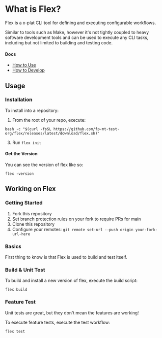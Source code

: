 # What is Flex?

Flex is a x-plat CLI tool for defining and executing configurable workflows.

Similar to tools such as Make, however it's not tightly coupled to heavy software development tools and can be used to execute any CLI tasks, including but not limited to building and testing code.

#### Docs
- [How to Use](#usage)
- [How to Develop](#working-on-flex)

## Usage

### Installation

To install into a repository:

1. From the root of your repo, execute:
```
bash -c "$(curl -fsSL https://github.com/fp-mt-test-org/flex/releases/latest/download/flex.sh)"
```
3. Run `flex init`

#### Get the Version

You can see the version of flex like so:

    flex -version

## Working on Flex

### Getting Started

1. Fork this repository
2. Set branch protection rules on your fork to require PRs for main
3. Clone this repository
4. Configure your remotes: `git remote set-url --push origin your-fork-url-here`

### Basics

First thing to know is that Flex is used to build and test itself.

### Build & Unit Test

To build and install a new version of flex, execute the build script:

    flex build

### Feature Test

Unit tests are great, but they don't mean the features are working!

To execute feature tests, execute the test workflow:

    flex test
